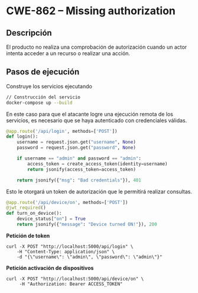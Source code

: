 # CWE-862 – Missing authorization 

## Descripción
El producto no realiza una comprobación de autorización cuando un actor intenta acceder a un recurso o realizar una acción.

## Pasos de ejecución 

Construye los servicios ejecutando
```bash
// Construcción del servicio
docker-compose up --build
```

En este caso para que el atacante logre una ejecución remota de los servicios, es necesario que se haya autenticado con credenciales válidas. 

```python
@app.route('/api/login', methods=['POST'])
def login():
    username = request.json.get("username", None)
    password = request.json.get("password", None)

    if username == "admin" and password == "admin":
        access_token = create_access_token(identity=username)
        return jsonify(access_token=access_token)

    return jsonify({"msg": "Bad credentials"}), 401
```
Esto le otorgará un token de autorización que le permitirá realizar consultas.

```python
@app.route('/api/device/on', methods=['POST'])
@jwt_required()
def turn_on_device():
    device_status["on"] = True
    return jsonify({"message": "Device turned ON!"}), 200
```

**Petición de token**
```
curl -X POST "http://localhost:5000/api/login" \
    -H "Content-Type: application/json" \
    -d "{\"username\": \"admin\", \"password\": \"admin\"}"

```

**Petición activación de dispositivos**
```
curl -X POST "http://localhost:5000/api/device/on" \
     -H "Authorization: Bearer ACCESS_TOKEN"

```